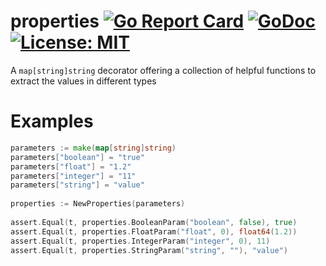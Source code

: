 # properties [![Go Report Card](https://goreportcard.com/badge/github.com/shomali11/properties)](https://goreportcard.com/report/github.com/shomali11/properties) [![GoDoc](https://godoc.org/github.com/shomali11/properties?status.svg)](https://godoc.org/github.com/shomali11/properties) [![License: MIT](https://img.shields.io/badge/License-MIT-yellow.svg)](https://opensource.org/licenses/MIT)

A `map[string]string` decorator offering a collection of helpful functions to extract the values in different types

# Examples

```go
parameters := make(map[string]string)
parameters["boolean"] = "true"
parameters["float"] = "1.2"
parameters["integer"] = "11"
parameters["string"] = "value"
	
properties := NewProperties(parameters)
	
assert.Equal(t, properties.BooleanParam("boolean", false), true)
assert.Equal(t, properties.FloatParam("float", 0), float64(1.2))
assert.Equal(t, properties.IntegerParam("integer", 0), 11)
assert.Equal(t, properties.StringParam("string", ""), "value")
```